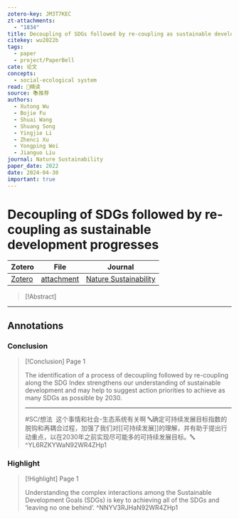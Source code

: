 ```yaml
---
zotero-key: JM3T7KEC
zt-attachments:
  - "1834"
title: Decoupling of SDGs followed by re-coupling as sustainable development progresses
citekey: wu2022b
tags:
  - paper
  - project/PaperBell
cate: 论文
concepts:
  - social-ecological system
read: 🤔精读
source: 📚推荐
authors:
  - Xutong Wu
  - Bojie Fu
  - Shuai Wang
  - Shuang Song
  - Yingjie Li
  - Zhenci Xu
  - Yongping Wei
  - Jianguo Liu
journal: Nature Sustainability
paper_date: 2022
date: 2024-04-30
important: true
---
```

# Decoupling of SDGs followed by re-coupling as sustainable development progresses

| Zotero | File | Journal |
| ---- | ---- | ---- |
| [Zotero](zotero://select/library/items/JM3T7KEC) | [attachment](<file:///Users/songshgeo/Zotero/storage/N92WR4ZH/Wu%20%E7%AD%89%E3%80%82%20-%202022%20-%20Decoupling%20of%20SDGs%20followed%20by%20re-coupling%20as%20sust.pdf>) | [Nature Sustainability](https://www.nature.com/articles/s41893-022-00868-x) |

> [!Abstract]
> 
> 

---
## Annotations



### Conclusion

> [!Conclusion] Page 1
> 
> The identification of a process of decoupling followed by re-coupling along the SDG Index strengthens our understanding of sustainable development and may help to suggest action priorities to achieve as many SDGs as possible by 2030.
> 
> ---
> #SC/想法  这个事情和社会-生态系统有关啊
> 🔤确定可持续发展目标指数的脱钩和再耦合过程，加强了我们对[[可持续发展]]的理解，并有助于提出行动重点，以在2030年之前实现尽可能多的可持续发展目标。🔤
> ^YL6RZKYWaN92WR4ZHp1

### Highlight

> [!Highlight] Page 1
> 
> Understanding the complex interactions among the Sustainable Development Goals (SDGs) is key to achieving all of the SDGs and ‘leaving no one behind’.
> ^NNYV3RJHaN92WR4ZHp1

